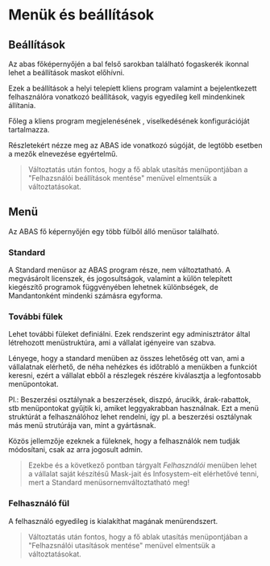 # Menük és beállítások

## Beállítások

Az abas főképernyőjén a bal felső sarokban található fogaskerék ikonnal lehet a beállítások maskot előhívni.

Ezek a beállítások a helyi telepíett kliens program valamint a bejelentkezett felhasználóra vonatkozó beállítások, vagyis egyedileg kell mindenkinek állítania.

Főleg a kliens program megjelenésének , viselkedésének konfigurációját tartalmazza.

Részletekért nézze meg az ABAS ide vonatkozó súgóját, de legtöbb esetben a mezők elnevezése egyértelmű.

> Változtatás után fontos, hogy a fő ablak utasítás menüpontjában a "Felhazsnálói beállítások mentése" menüvel elmentsük a változtatásokat.

## Menü

Az ABAS fő képernyőjén egy több fülből álló menüsor található.

### Standard

A Standard menüsor az ABAS program része, nem változtatható. A megvásárolt licenszek, és jogosultságok, valamint a külön telepített kiegészítő programok függvényében lehetnek különbségek, de Mandantonként mindenki számásra egyforma.

### További fülek

Lehet további füleket definiálni. Ezek rendszerint egy adminisztrátor által létrehozott menüstruktúra, ami a vállalat igényeire van szabva.

Lényege, hogy a standard menüben az összes lehetőség ott van, ami a vállalatnak elérhető, de néha nehézkes és időtrabló a menükben a funkciót keresni, ezért a vállalat ebből a részlegek részére kiválasztja a legfontosabb menüpontokat.

Pl.: Beszerzési osztálynak a beszerzések, diszpó, árucikk, árak-rabattok, stb menüpontokat gyűjtik ki, amiket leggyakrabban használnak. Ezt a menü struktúrát a felhasználóhoz lehet rendelni, így pl. a beszerzési osztálynak más menü strutúrája van, mint a gyártásnak.

Közös jellemzője ezeknek a füleknek, hogy a felhasználók nem tudják módosítani, csak az arra jogosult admin.

> Ezekbe és a következő pontban tárgyalt *Felhasználói* menüben lehet a vállalat saját készítésű Mask-jait és Infosystem-eit elérhetővé tenni, mert a Standard menüsornemváltoztatható meg!

### Felhasználó fül

A felhasználó egyedileg is kialakíthat magának menürendszert.

> Változtatás után fontos, hogy a fő ablak utasítás menüpontjában a "Felhazsnálói utasítások mentése" menüvel elmentsük a változtatásokat.